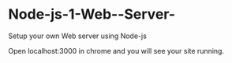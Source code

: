 # Node-js-1-Web--Server-
Setup your own Web server using Node-js

Open localhost:3000 in chrome and you will see your site running.
